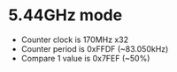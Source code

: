 # 5.44GHz mode
* Counter clock is 170MHz x32
* Counter period is 0xFFDF (~83.050kHz)
* Compare 1 value is 0x7FEF (~50%)
